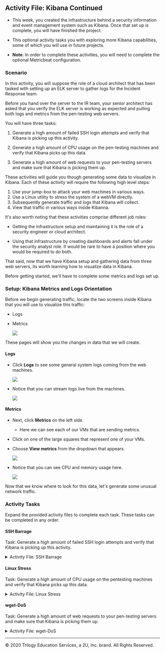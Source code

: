 ## Activity File: Kibana Continued

- This week, you created the infrastructure behind a security information and event management system such as Kibana. Once that set up is complete, you will have finished the project. 

- This optional activity tasks you with exploring more Kibana capabilities, some of which you will use in future projects.  

- **Note**: In order to complete these activities, you will need to complete the optional Metricbeat configuration.


### Scenario 

In this activity, you will suppose the role of a cloud architect that has been tasked with setting up an ELK server to gather logs for the Incident Response team.

Before you hand over the server to the IR team, your senior architect has asked that you verify the ELK server is working as expected and pulling both logs and metrics from the pen-testing web servers.

You will have three tasks: 

1. Generate a high amount of failed SSH login attempts and verify that Kibana is picking up this activity.

2. Generate a high amount of CPU usage on the pen-testing machines and verify that Kibana picks up this data.

3. Generate a high amount of web requests to your pen-testing servers and make sure that Kibana is picking them up.


These activities will guide you though generating some data to visualize in Kibana. Each of these activity will require the following high level steps: 

1. Use your jump-box to attack your web machines in various ways.
2. Use a Linux utility to stress the system of a webVM directly. 
3. Subsequently generate traffic and logs that Kibana will collect.
4. View that traffic in various ways inside Kibanna.


It's also worth noting that these activities comprise different job roles:

- Getting the infrastructure setup and maintaining it is the role of a security engineer or cloud architect. 

- Using that infrastructure by creating dashboards and alerts fall under the security analyst role. It would be rare to have a position where you would be required to do both.

That said, now that we have Kibana setup and gathering data from three web servers, its worth learning how to visualize data in Kibana.

Before getting started, we'll have to complete some metrics and logs set up. 

### Setup: Kibana Metrics and Logs Orientation

Before we begin generating traffic, locate the two screens inside Kibana that you will use to visualize this traffic:

- Logs
- Metrics

    ![](Images/Metrics-Logs.png)

These pages will show you the changes in data that we will create.

#### Logs

- Click **Logs** to see some general system logs coming from the web machines.

    ![](Images/Logs-General.png)

- Notice that you can stream logs live from the machines. 

    ![](Images/Stream-Live.png)

#### Metrics

- Next, click **Metrics** on the left side. 

    - Here we can see each of our VMs that are sending metrics.

- Click on one of the large squares that represent one of your VMs.

- Choose **View metrics** from the dropdown that appears.

    ![](Images/Metric-VM-Dropdown.png)

- Notice that you can see CPU and memory usage here.

    ![](Images/Host-Overview.png)

Now that we know where to look for this data, let's generate some unusual network traffic.

### Activity Tasks

Expand the provided activity files to complete each task. These tasks can be completed in any order. 

#### SSH Barrage

Task: Generate a high amount of failed SSH login attempts and verify that Kibana is picking up this activity.

<details>
<summary> Activity File: SSH Barrage </summary>

#### Scenario

- You are a cloud architect that has been tasked with setting up an ELK server to gather logs for the Incident Response team to use for training.

- Before you hand over the server to the IR team, your senior architect has asked you to verify the ELK server is working as expected and pulling both logs and metrics from the pentesting web servers.

**Your Task**: Generate a high amount of failed SSH login attempts and verify that Kibana is picking up this activity.

---

#### Instructions

One way we can generate logs of interest is to create some failed SSH logins on our servers.

- The only environment that holds our SSH keys is our Ansible container. Attempting to create an SSH connection from any other environment will trigger a log entry.

- We can also create a log entry by attempting to log in with the wrong username.

- Note: A successful SSH login also creates a log entry, but here we will focus on failed logins.

We can easily do this by trying to SSH to a web machine from our jump box directly without using the Ansible container. 

1. Start by logging into your jump-box. 

	- Run: `ssh username@ip.of.web.vm`

	- You should receive an error:

		```bash
		sysadmin@Jump-Box-Provisioner:~$ ssh sysadmin@10.0.0.5
		sysadmin@10.0.0.5: Permission denied (publickey).
		```

	- This error was also logged and sent to Kibana. 

2.  Run the failed SSH command in a loop to generate failed login log entries.

	 - You can use a bash `for` or `while` loop, directly on the command line, to repeatedly run the SSH command.
            sysadmin@JumpBoxProvisioner:~$ while true; do ssh sysadmin@10.0.0.6; done

3. Search through the logs in Kibana to locate your generated failed login attempts.
     ![](Images/Log-Auth.png)


**Bonus**: Create a nested loop that generates SSH login attempts across all three of your VM's.
           while true; do ssh sysadmin@10.0.0.6 10.0.0.7; done


</details>

#### Linux Stress

Task: Generate a high amount of CPU usage on the pentesting machines and verify that Kibana picks up this data.

<details>

<summary> Activity File: Linux Stress </summary>


#### Scenario

- You are a cloud architect that has been tasked with setting up an ELK server to gather logs for the Incident Response team to use for training.

- Before you hand over the server to the IR team, your senior architect has asked that you verify the ELK server is working as expected and pulling both logs and metrics from the pen-testing web servers.


**Your Task**: Generate a high amount of CPU usage on the pentesting machines and verify that Kibana picks up this data.

---

#### Notes

The Metrics page for a single VM shows the CPU usage for that machine. This shows how much work the machine is doing. Excessively high CPU usage is typically a cause for concern, as overworked computers are at greater risk for failure.

- Metricbeat forwards data about CPU load to Elasticsearch, which can be visualized with Kibana.

- In this activity, you will intentionally stress the CPU of one of your VMs, then find evidence of the increased activity in Kibana.

Linux has a common, easy-to-use diagnostic program called `stress`. It is easy to use and can be downloaded via `apt`.

#### Instructions

1. From your jump box, start up your Ansible container and attach to it.

2. SSH from your Ansible container to one of your WebVM's.

3. Run `sudo apt install stress` to install the stress program.

4. Run `sudo stress --cpu 1` and allow `stress` to run for a few minutes. 

5. View the Metrics page for that VM in Kibana.  What indicates that CPU usage increased?

6. Run the `stress` program on all three (mine 2 VMs) of your VMs and take screenshots of the data generated on the Metrics page of Kibana.
   ![](Images/web1-stress-cpu.PNG) 
   ![](Images/web2-stress-cpu.PNG)                

  	- **Note:** The stress program will run until you quit with Ctrl+C.
</details>


#### wget-DoS


Task: Generate a high amount of web requests to your pen-testing servers and make sure that Kibana is picking them up.

<details>

<summary> Activity File: wget-DoS </summary>


#### Scenario

- You are a cloud architect that has been tasked with setting up an ELK server to gather logs for the Incident Response team to use for training.

- Before you hand over the server to the IR team, your senior architect has asked that you verify the ELK server is working as expected and pulling both logs and metrics from the pen-testing web servers.

**Your Task**: Generate a high amount of web requests to your pen-testing servers and make sure that Kibana is picking them up.

---

#### Instructions

The Metrics section for a single VM will show Load and Network Traffic data. 

We can generate abnormal data to view by creating a DoS web attack. The command-line program `wget` can do this easily.

`wget` will download a file from any web server. Use man pages for more info on `wget`.

1. Log into your jump box.

2. Run `wget ip.of.web.vm`.

	```bash
	sysadmin@Jump-Box-Provisioner:~$ wget 10.0.0.5
	--2020-05-08 15:44:00--  http://10.0.0.5/
	Connecting to 10.0.0.5:80... connected.
	HTTP request sent, awaiting response... 302 Found
	Location: login.php [following]
	--2020-05-08 15:44:00--  http://10.0.0.5/login.php
	Reusing existing connection to 10.0.0.5:80.
	HTTP request sent, awaiting response... 200 OK
	Length: 1523 (1.5K) [text/html]
	Saving to: ‘index.html’

	index.html            100%[=======================>]   1.49K  --.-KB/s    in 0s      

	2020-05-08 15:44:00 (179 MB/s) - ‘index.html’ saved [1523/1523]
	```

3. Run `ls` to view the file you downloaded from your web VM to your jump box. 

	```bash
	sysadmin@Jump-Box-Provisioner:~$ ls
	index.html
	```

4. Run the `wget` command in a loop to generate many web requests.

	- You can use a bash `for` or `while` loop, directly on the command line, just as you did with the SSH command.
          azdmin@JumpBoxProvisioner:~$ while true; do wget 10.0.0.6; done

5. Open the Metrics page for the web machine you attacked and answer the following questions:
	
	- Which of the VM metrics were affected the most from this traffic? Load and Network.
          ![](Images/load-traffic.PNG)
          ![](Images/traffic.PNG)

**Bonus**: Notice that your `wget` loop creates a lot of duplicate files on your jump box.

-  Write a command to delete _all_ of these files at once.

   azdmin@JumpBoxProvisioner:~$ ls
   index.html  index.html.1  index.html.2  index.html.3  index.html.4  index.html.5  index.html.6  index.html.7
   azdmin@JumpBoxProvisioner:~$ rm *
   azdmin@JumpBoxProvisioner:~$ ls
   azdmin@JumpBoxProvisioner:~$

-  Find a way to run the `wget` command without generating these extra files.
		
	- Look up the flag options for `wget` and find the flag that lets you choose a location to save the file it downloads. 
          wget -P or--directory-prefix 
		
	- Save that file to the Linux directory known as the "void" or the directory that doesn't save anything.
          wget -P 10.0.0.6 > /dev/null 

**Bonus**: Write a nested loop that sends your `wget` command to all three (mine 2 VMs) of your web VMs over and over.
           azdmin@JumpBoxProvisioner:~$ while true; do wget sysadmin@10.0.0.6 10.0.0.7; done

</details>


---

© 2020 Trilogy Education Services, a 2U, Inc. brand. All Rights Reserved.  
